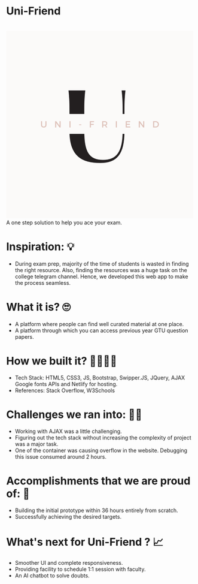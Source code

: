 # Uni-Friend
<br>
<img src="https://github.com/VidhiBhatt01/Uni-Friend/blob/main/Uni%20-%20Friend/Resources/Light%20Theme.png">
<br>
A one step solution to help you ace your exam.

# Inspiration: 💡
- During exam prep, majority of the time of students is wasted in finding the right resource. Also, finding the resources was a huge task on the college telegram channel. Hence, we developed this web app to make the process seamless.

# What it is? 🙄
- A platform where people can find well curated material at one place.
- A platform through which you can access previous year GTU question papers.

# How we built it? 👷‍♂️👷‍♀️
- Tech Stack: HTML5, CSS3, JS, Bootstrap, Swipper.JS, JQuery, AJAX Google fonts APIs and Netlify for hosting.
- References: Stack Overflow, W3Schools

# Challenges we ran into: 🏃‍♂️
- Working with AJAX was a little challenging.
- Figuring out the tech stack without increasing the complexity of project was a major task.
- One of the container was causing overflow in the website. Debugging this issue consumed around 2 hours.

# Accomplishments that we are proud of: 🤩
- Building the initial prototype within 36 hours entirely from scratch.
- Successfully achieving the desired targets.

# What's next for Uni-Friend ? 📈
- Smoother UI and complete responsiveness.
- Providing facility to schedule 1:1 session with faculty.
- An AI chatbot to solve doubts.
